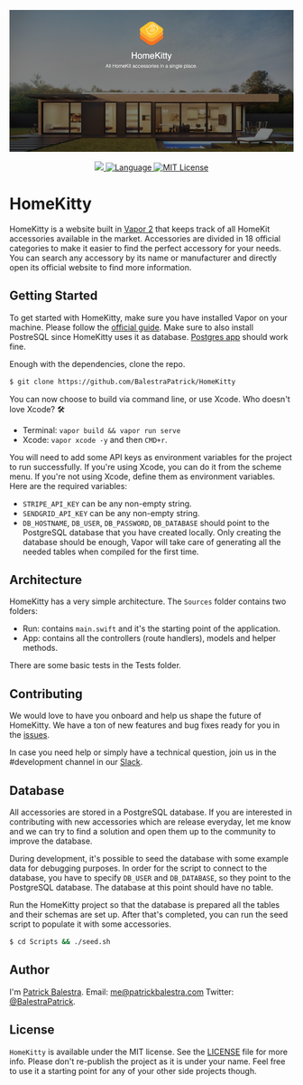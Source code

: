 <p align="center">
    <img src="header.png">
</p>
<p align="center">
  <a href="https://circleci.com/gh/BalestraPatrick/HomeKitty">
    <img src="https://circleci.com/gh/BalestraPatrick/HomeKitty.svg?style=svg">
  </a>
  <a href="https://swift.org">
    <img src="http://img.shields.io/badge/Swift-4.0-brightgreen.svg" alt="Language">
  </a>  <a href="https://github.com/BalestraPatrick/HomeKitty/blob/master/LICENSE.md">
    <img src="https://img.shields.io/badge/license-MIT-blue.svg" alt="MIT License">
  </a>
</p>

# HomeKitty
HomeKitty is a website built in [Vapor 2][1] that keeps track of all HomeKit accessories available in the market. Accessories are divided in 18 official categories to make it easier to find the perfect accessory for your needs. You can search any accessory by its name or manufacturer and directly open its official website to find more information.

## Getting Started
To get started with HomeKitty, make sure you have installed Vapor on your machine. Please follow the [official guide][2]. Make sure to also install PostreSQL since HomeKitty uses it as database. [Postgres app][3] should work fine.

Enough with the dependencies, clone the repo.

```bash
$ git clone https://github.com/BalestraPatrick/HomeKitty
```
You can now choose to build via command line, or use Xcode. Who doesn't love Xcode? 🛠

- Terminal: `vapor build && vapor run serve`
- Xcode: `vapor xcode -y` and then `CMD+r`.

You will need to add some API keys as environment variables for the project to run successfully. If you're using Xcode, you can do it from the scheme menu. If you're not using Xcode, define them as environment variables. Here are the required variables:

- `STRIPE_API_KEY` can be any non-empty string.
- `SENDGRID_API_KEY` can be any non-empty string.
- `DB_HOSTNAME`, `DB_USER`, `DB_PASSWORD`, `DB_DATABASE` should point to the PostgreSQL database that you have created locally. Only creating the database should be enough, Vapor will take care of generating all the needed tables when compiled for the first time.

## Architecture
HomeKitty has a very simple architecture. The `Sources` folder contains two folders:

- Run: contains `main.swift` and it's the starting point of the application.
- App: contains all the controllers (route handlers), models and helper methods.

There are some basic tests in the Tests folder.

## Contributing
We would love to have you onboard and help us shape the future of HomeKitty. We have a ton of new features and bug fixes ready for you in the [issues][4].

In case you need help or simply have a technical question, join us in the #development channel in our [Slack][5].

## Database
All accessories are stored in a PostgreSQL database. If you are interested in contributing with new accessories which are release everyday, let me know and we can try to find a solution and open them up to the community to improve the database.

During development, it's possible to seed the database with some example data for debugging purposes. In order for the script to connect to the database, you have to specify `DB_USER` and `DB_DATABASE`, so they point to the PostgreSQL database. The database at this point should have no table.

Run the HomeKitty project so that the database is prepared all the tables and their schemas are set up. After that's completed, you can run the seed script to populate it with some accessories.

```bash
$ cd Scripts && ./seed.sh
```

## Author

I'm [Patrick Balestra][6].
Email: [me@patrickbalestra.com][7]
Twitter: [@BalestraPatrick][8].

## License

`HomeKitty` is available under the MIT license. See the [LICENSE][9] file for more info.
Please don't re-publish the project as it is under your name. Feel free to use it a starting point for any of your other side projects though.


[1]:	https://github.com/vapor/vapor
[2]:	https://docs.vapor.codes/2.0/getting-started/install-on-macos/
[3]:	http://postgresapp.com
[4]:	https://github.com/BalestraPatrick/HomeKitty/issues
[5]:	https://homekitty-slack.herokuapp.com
[6]:	http://www.patrickbalestra.com
[7]:	mailto:me@patrickbalestra.com
[8]:	http://twitter.com/BalestraPatrick
[9]:	LICENSE.md
